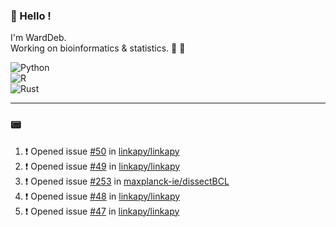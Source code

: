 ### :robot: Hello !

I'm WardDeb.  
Working on bioinformatics & statistics. 🧬 🧪  

![Python](https://img.shields.io/badge/python-3670A0?style=for-the-badge&logo=python&logoColor=ffdd54)  
![R](https://img.shields.io/badge/r-%23276DC3.svg?style=for-the-badge&logo=r&logoColor=white)  
![Rust](https://img.shields.io/badge/rust-%23000000.svg?style=for-the-badge&logo=rust&logoColor=white)  

---

### :pager:

<!--START_SECTION:activity-->
1. ❗ Opened issue [#50](https://github.com/linkapy/linkapy/issues/50) in [linkapy/linkapy](https://github.com/linkapy/linkapy)
2. ❗ Opened issue [#49](https://github.com/linkapy/linkapy/issues/49) in [linkapy/linkapy](https://github.com/linkapy/linkapy)
3. ❗ Opened issue [#253](https://github.com/maxplanck-ie/dissectBCL/issues/253) in [maxplanck-ie/dissectBCL](https://github.com/maxplanck-ie/dissectBCL)
4. ❗ Opened issue [#48](https://github.com/linkapy/linkapy/issues/48) in [linkapy/linkapy](https://github.com/linkapy/linkapy)
5. ❗ Opened issue [#47](https://github.com/linkapy/linkapy/issues/47) in [linkapy/linkapy](https://github.com/linkapy/linkapy)
<!--END_SECTION:activity-->

